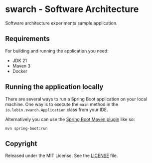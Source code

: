 # swarch - Software Architecture

Software architecture experiments sample application.

## Requirements

For building and running the application you need:

- JDK 21
- Maven 3
- Docker

## Running the application locally

There are several ways to run a Spring Boot application on your local machine. One way is to execute the `main` method in the `io.lebin.swarch.Application` class from your IDE.

Alternatively you can use the [Spring Boot Maven plugin](https://docs.spring.io/spring-boot/docs/current/reference/html/build-tool-plugins-maven-plugin.html) like so:

```shell
mvn spring-boot:run
```

## Copyright

Released under the MIT License. See the [LICENSE](https://github.com/lebinio/swarch/blob/master/LICENSE) file.
